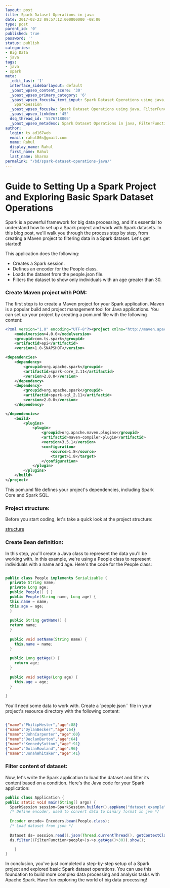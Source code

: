```yaml
---
layout: post
title: Spark Dataset Operations in java
date: 2017-02-23 09:57:12.000000000 -08:00
type: post
parent_id: '0'
published: true
password: ''
status: publish
categories:
- Big Data
- java
tags:
- java
- spark
meta:
  _edit_last: '1'
  interface_sidebarlayout: default
  _yoast_wpseo_content_score: '30'
  _yoast_wpseo_primary_category: '6'
  _yoast_wpseo_focuskw_text_input: Spark Dataset Operations using java, FilterFunction,
    SparkSession
  _yoast_wpseo_focuskw: Spark Dataset Operations using java, FilterFunction, SparkSession
  _yoast_wpseo_linkdex: '45'
  dsq_thread_id: '5576718005'
  _yoast_wpseo_metadesc: Spark Dataset Operations in java, FilterFunction, SparkSession
author:
  login: ts_ad167web
  email: rahul86s@gmail.com
  name: Rahul
  display_name: Rahul
  first_name: Rahul
  last_name: Sharma
permalink: "/bd/spark-dataset-operations-java/"
---
```

# Guide to Setting Up a Spark Project and Exploring Basic Spark Dataset Operations

Spark is a powerful framework for big data processing, and it's essential to understand how to set up a Spark project and work with Spark datasets. In this blog post, we'll walk you through the process step by step, from creating a Maven project to filtering data in a Spark dataset. Let's get started!

This application does the following:

- Creates a Spark session.
- Defines an encoder for the People class.
- Loads the dataset from the people.json file.
- Filters the dataset to show only individuals with an age greater than 30.


### Create Maven project with POM:

The first step is to create a Maven project for your Spark application. Maven is a popular build and project management tool for Java applications. You can set up your project by creating a pom.xml file with the following content:

```xml
<?xml version="1.0" encoding="UTF-8"?><project xmlns="http://maven.apache.org/POM/4.0.0" xmlns:xsi="http://www.w3.org/2001/XMLSchema-instance" xsi:schemalocation="http://maven.apache.org/POM/4.0.0 http://maven.apache.org/xsd/maven-4.0.0.xsd">
    <modelversion>4.0.0</modelversion>
    <groupid>com.ts.spark</groupid>
    <artifactid>api</artifactid>
    <version>1.0-SNAPSHOT</version>

<dependencies>
    <dependency>
        <groupid>org.apache.spark</groupid>
        <artifactid>spark-core_2.11</artifactid>
        <version>2.0.0</version>
    </dependency>
    <dependency>
        <groupid>org.apache.spark</groupid>
        <artifactid>spark-sql_2.11</artifactid>
        <version>2.0.0</version>
    </dependency>

</dependencies>
    <build>
        <plugins>
            <plugin>
                <groupid>org.apache.maven.plugins</groupid>
                <artifactid>maven-compiler-plugin</artifactid>
                <version>3.5.1</version>
                <configuration>
                    <source>1.8</source>
                    <target>1.8</target>
                </configuration>
            </plugin>
        </plugins>
    </build>
</project>
```

This pom.xml file defines your project's dependencies, including Spark Core and Spark SQL.


### Project structure:

Before you start coding, let's take a quick look at the project structure:

[structure](/assets/images/Screen-Shot-2017-02-22-at-9.25.53-PM-150x150.png)

### Create Bean definition:

In this step, you'll create a Java class to represent the data you'll be working with. In this example, we're using a People class to represent individuals with a name and age. Here's the code for the People class:

```java

public class People implements Serializable { 
  private String name; 
  private Long age; 
  public People() { } 
  public People(String name, Long age) { 
  this.name = name; 
  this.age = age; 
  } 
  
  public String getName() { 
  return name; 
  } 
  
  public void setName(String name) { 
    this.name = name; 
  } 
  
  public Long getAge() { 
    return age; 
  } 
  
  public void setAge(Long age) { 
    this.age = age;
  } 
  
}
```

You'll need some data to work with. Create a `people.json`` file in your project's resource directory with the following content:

```json

{"name":"PhilipHester","age":88}  
{"name":"DylanBecker","age":64}  
{"name":"JohnCarpenter","age":60}  
{"name":"DeclanBarton","age":64}  
{"name":"KennedySutton","age":91}  
{"name":"DolanRowland","age":96}  
{"name":"JonahWhitaker","age":41}

```

### Filter content of dataset:

Now, let's write the Spark application to load the dataset and filter its content based on a condition. Here's the Java code for your Spark application:

```java 
public class Application { 
public static void main(String[] args) { 
  SparkSession session=SparkSession.builder().appName("dataset example").getOrCreate(); 
  /* Define encoder, used to convert data to binary format in jvm */ 
  
  Encoder encode= Encoders.bean(People.class); 
  /* Load dataset from json */ 
  
  Dataset ds= session.read().json(Thread.currentThread(). getContextClassLoader().getResource("people.json"). getPath()).as(encode); 
  ds.filter((FilterFunction<people>)s->s.getAge()>30)).show();

    }
}
```

In conclusion, you've just completed a step-by-step setup of a Spark project and explored basic Spark dataset operations. You can use this foundation to build more complex data processing and analysis tasks with Apache Spark. Have fun exploring the world of big data processing!
